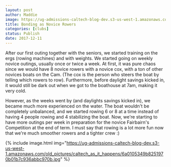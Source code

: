 ```yaml
---
layout: post
author: Maddie
image: https://ug-admissions-caltech-blog-dev.s3-us-west-1.amazonaws.com/old_pictures/caltech_as_it_happens/6a0105349b8251970b01b7c936abb6970b.jpg
title: Bonding as Novice Rowers
categories: [clubs]
status: Publish
date: 2017-12-11
---
```


After our first outing together with the seniors, we started training on the ergs (rowing machines) and with weights. We started going on weekly novice outings, usually once or twice a week. At first, it was pure chaos since we would have 8 novice rowers with a novice cox, with a ton of other novices boats on the Cam. (The cox is the person who steers the boat by telling which rowers to row). Furthermore, before daylight savings kicked in, it would still be dark out when we got to the boathouse at 7am, making it very cold.

However, as the weeks went by (and daylights savings kicked in), we became much more experienced on the water. The boat wouldn't be completely unbalanced, and we started rowing 6 or 8 at a time instead of having 4 people rowing and 4 stabilizing the boat. Now, we're starting to have more outings per week in preparation for the novice Fairbairn's Competition at the end of term. I must say that rowing is a lot more fun now that we're much smoother rowers and a tighter crew :)


{% include image.html img="https://ug-admissions-caltech-blog-dev.s3-us-west-1.amazonaws.com/old_pictures/caltech_as_it_happens/6a0105349b8251970b01b7c936abbc970b.jpg" %}
